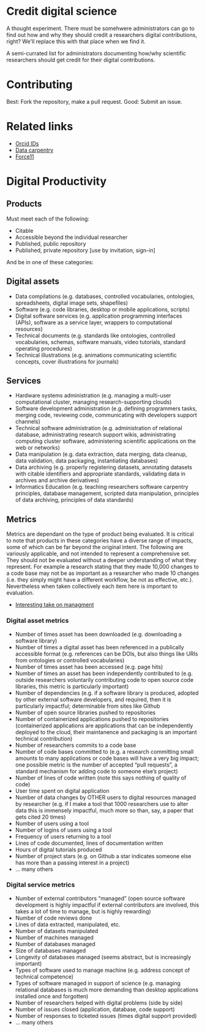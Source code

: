 # Credit digital science

A thought experiment. There must be somehwere administrators can go to find out how and why they should credit a researchers digital contributions, right?  We'll replace this with that place when we find it.

 A semi-currated list for administrators documenting how/why scientific researchers should get credit for their digital contributions.

# Contributing

Best: Fork the repository, make a pull request. Good: Submit an issue.

# Related links

* [Orcid IDs](https://orcid.org/)
* [Data carpentry](http://www.datacarpentry.org/)
* [Force11](https://www.force11.org/)


# Digital Productivity

## Products

Must meet each of the following:

* Citable
* Accessible beyond the individual researcher
* Published, public repository
* Published, private repository [use by invitation, sign-in]

And be in one of these categories:

## Digital assets
* Data compilations (e.g. databases, controlled vocabularies, ontologies, spreadsheets, digital image sets, shapefiles)
* Software (e.g. code libraries, desktop or mobile applications, scripts)
* Digital software services (e.g. application programming interfaces (APIs), software as a service layer, wrappers to computational resources)
* Technical documents (e.g. standards like ontologies, controlled vocabularies, schemas, software manuals, video tutorials, standard operating procedures)
* Technical illustrations (e.g. animations communicating scientific concepts, cover illustrations for journals)

## Services
* Hardware systems administration (e.g. managing a multi-user computational cluster, managing research-supporting clouds)
* Software development administration (e.g. defining programmers tasks, merging code, reviewing code, communicating with developers support channels)
* Technical software administration (e.g. administration of relational database, administrating research support wikis, administrating computing cluster software, administering scientific applications on the web or networks)
* Data manipulation (e.g. data extraction, data merging, data cleanup, data validation, data packaging, instantiating databases)
* Data archiving (e.g. properly registering datasets, annotating datasets with citable identifiers and appropriate standards, validating data in archives and archive derivatives)
* Informatics Education (e.g. teaching researchers software carpentry principles, database management, scripted data manipulation, principles of data archiving, principles of data standards)

## Metrics

Metrics are dependant on the type of product being evaluated.  It is critical to note that products in these categories have a diverse range of impacts, some of which can be far beyond the original intent.  The following are variously applicable, and not intended to represent a comprehensive set.  They should not be evaluated without a deeper understanding of what they represent.  For example a research stating that they made 10,000 changes to a code base may not be as important as a researcher who made 10 changes (i.e. they simply might have a different workflow, be not as effective, etc.).  Nevertheless when taken collectively each item here is important to evaluation.

* [Interesting take on managment](https://svpow.com/2017/03/17/every-attempt-to-manage-academia-makes-it-worse/)

### Digital asset metrics
* Number of times asset has been downloaded (e.g. downloading a software library)
* Number of times a digital asset has been referenced in a publically accessible format (e.g. references can be DOIs, but also things like URIs from ontologies or controlled vocabularies)
* Number of times asset has been accessed (e.g. page hits)
* Number of times an asset has been independently contributed to (e.g. outside researchers voluntarily contributing code to open source code libraries, this metric is particularly important)
* Number of dependencies (e.g. if a software library is produced, adopted by other external software developers, and required, then it is particularly impactful; determinable from sites like Github
* Number of open source libraries pushed to repositories
* Number of containerized applications pushed to repositories (containerized applications are applications that can be independently deployed to the cloud, their maintanence and packaging is an important technical contribution)
* Number of researchers commits to a code base
* Number of code bases committed to (e.g. a research committing small amounts to many applications or code bases will have a very big impact; one possible metric is the number of accepted “pull requests”, a standard mechanism for adding code to someone else’s project)
* Number of lines of code written (note this says nothing of quality of code)
* User time spent on digital application
* Number of data changes by OTHER users to digital resources managed by researcher (e.g. if I make a tool that 1000 researchers use to alter data this is immensely impactful, much more so than, say, a paper that gets cited 20 times)
* Number of users using a tool
* Number of logins of users using a tool
* Frequency of users returning to a tool
* Lines of code documented, lines of documentation written
* Hours of digital tutorials produced
* Number of project stars (e.g. on Github a star indicates someone else has more than a passing interest in a project)
* … many others

### Digital service metrics
* Number of external contributors “managed” (open source software development is highly impactful if external contributors are involved, this takes a lot of time to manage, but is highly rewarding)
* Number of code reviews done
* Lines of data extracted, manipulated, etc.
* Number of datasets manipulated
* Number of machines managed
* Number of databases managed
* Size of databases managed
* Longevity of databases managed (seems abstract, but is increasingly important)
* Types of software used to manage machine (e.g. address concept of technical competence)
* Types of software managed in support of science (e.g. managing relational databases is much more demanding than desktop applications installed once and forgotten)
* Number of researchers helped with digital problems (side by side)
* Number of issues closed (application, database, code support)
* Number of responses to ticketed issues (times digital support provided)
* … many others


